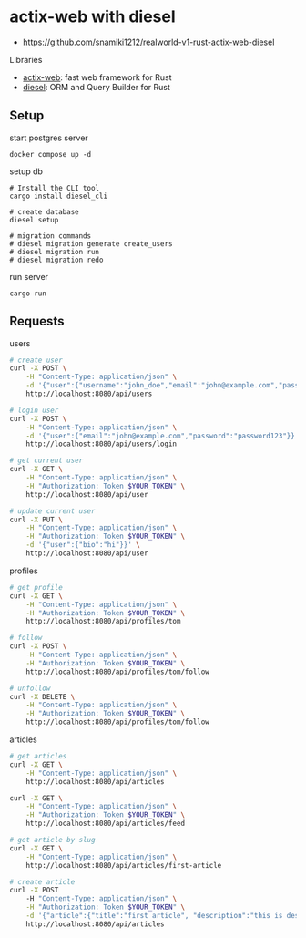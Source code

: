 # actix-web with diesel

- https://github.com/snamiki1212/realworld-v1-rust-actix-web-diesel

Libraries

- [actix-web](https://actix.rs/): fast web framework for Rust
- [diesel](https://diesel.rs/): ORM and Query Builder for Rust

## Setup

start postgres server

```
docker compose up -d
```

setup db

```
# Install the CLI tool
cargo install diesel_cli

# create database
diesel setup

# migration commands
# diesel migration generate create_users
# diesel migration run
# diesel migration redo
```

run server

```
cargo run
```

## Requests

users

```sh
# create user
curl -X POST \
    -H "Content-Type: application/json" \
    -d '{"user":{"username":"john_doe","email":"john@example.com","password":"password123"}}' \
    http://localhost:8080/api/users

# login user
curl -X POST \
    -H "Content-Type: application/json" \
    -d '{"user":{"email":"john@example.com","password":"password123"}}' \
    http://localhost:8080/api/users/login

# get current user
curl -X GET \
    -H "Content-Type: application/json" \
    -H "Authorization: Token $YOUR_TOKEN" \
    http://localhost:8080/api/user

# update current user
curl -X PUT \
    -H "Content-Type: application/json" \
    -H "Authorization: Token $YOUR_TOKEN" \
    -d '{"user":{"bio":"hi"}}' \
    http://localhost:8080/api/user
```

profiles

```sh
# get profile
curl -X GET \
    -H "Content-Type: application/json" \
    -H "Authorization: Token $YOUR_TOKEN" \
    http://localhost:8080/api/profiles/tom

# follow
curl -X POST \
    -H "Content-Type: application/json" \
    -H "Authorization: Token $YOUR_TOKEN" \
    http://localhost:8080/api/profiles/tom/follow

# unfollow
curl -X DELETE \
    -H "Content-Type: application/json" \
    -H "Authorization: Token $YOUR_TOKEN" \
    http://localhost:8080/api/profiles/tom/follow
```

articles

```sh
# get articles
curl -X GET \
    -H "Content-Type: application/json" \
    http://localhost:8080/api/articles

curl -X GET \
    -H "Content-Type: application/json" \
    -H "Authorization: Token $YOUR_TOKEN" \
    http://localhost:8080/api/articles/feed

# get article by slug
curl -X GET \
    -H "Content-Type: application/json" \
    http://localhost:8080/api/articles/first-article

# create article
curl -X POST
    -H "Content-Type: application/json" \
    -H "Authorization: Token $YOUR_TOKEN" \
    -d '{"article":{"title":"first article", "description":"this is description", "body":"body"}}' \
    http://localhost:8080/api/articles
```
